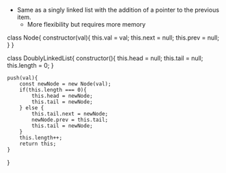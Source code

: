 - Same as a singly linked list with the addition of a pointer to the previous item.
    - More flexibility but requires more memory


class Node{
    constructor(val){
        this.val = val;
        this.next = null;
        this.prev = null;
    }
}

class DoublyLinkedList{
    constructor(){
        this.head = null;
        this.tail = null;
        this.length = 0;
    }

    push(val){
        const newNode = new Node(val);
        if(this.length === 0){
            this.head = newNode;
            this.tail = newNode;
        } else {
            this.tail.next = newNode;
            newNode.prev = this.tail;
            this.tail = newNode;
        }
        this.length++;
        return this;
    }
}